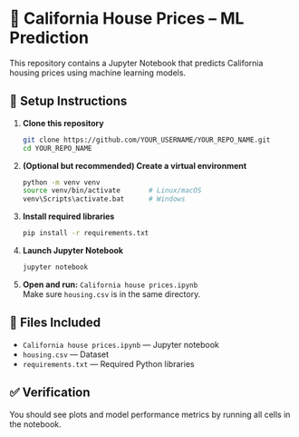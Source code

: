 # 🏡 California House Prices – ML Prediction

This repository contains a Jupyter Notebook that predicts California housing prices using machine learning models.

## 🔧 Setup Instructions

1. **Clone this repository**
   ```bash
   git clone https://github.com/YOUR_USERNAME/YOUR_REPO_NAME.git
   cd YOUR_REPO_NAME
   ```

2. **(Optional but recommended) Create a virtual environment**
   ```bash
   python -m venv venv
   source venv/bin/activate       # Linux/macOS
   venv\Scripts\activate.bat      # Windows
   ```

3. **Install required libraries**
   ```bash
   pip install -r requirements.txt
   ```

4. **Launch Jupyter Notebook**
   ```bash
   jupyter notebook
   ```

5. **Open and run:**
   `California house prices.ipynb`  
   Make sure `housing.csv` is in the same directory.

## 📁 Files Included

- `California house prices.ipynb` — Jupyter notebook
- `housing.csv` — Dataset
- `requirements.txt` — Required Python libraries

## ✅ Verification

You should see plots and model performance metrics by running all cells in the notebook.
